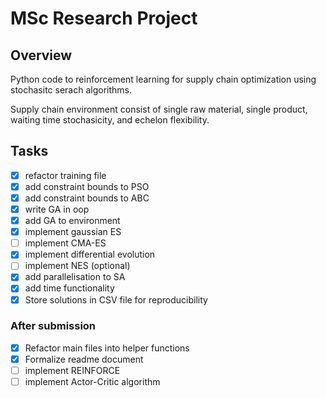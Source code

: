 # MSc Research Project

## Overview

Python code to reinforcement learning for supply chain optimization using stochasitc serach algorithms.

Supply chain environment consist of single raw material, single product, waiting time stochasicity, and echelon flexibility.

## Tasks

- [x] refactor training file
- [x] add constraint bounds to PSO
- [x] add constraint bounds to ABC
- [x] write GA in oop
- [x] add GA to environment
- [x] implement gaussian ES
- [ ] implement CMA-ES
- [x] implement differential evolution
- [ ] implement NES (optional)
- [x] add parallelisation to SA
- [x] add time functionality
- [x] Store solutions in CSV file for reproducibility

### After submission

- [x] Refactor main files into helper functions
- [x] Formalize readme document
- [ ] implement REINFORCE
- [ ] implement Actor-Critic algorithm
